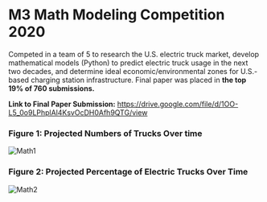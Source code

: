 # M3 Math Modeling Competition 2020
Competed in a team of 5 to research the U.S. electric truck market, develop mathematical models (Python) to predict electric truck usage in the next two decades, and determine ideal economic/environmental zones for U.S.-based charging station infrastructure. Final paper was placed in **the top 19% of 760 submissions.**

**Link to Final Paper Submission:** https://drive.google.com/file/d/1OO-L5_0o9LPhplAl4KsvOcDH0Afh9QTG/view

### Figure 1: Projected Numbers of Trucks Over time
![Math1](https://user-images.githubusercontent.com/54038104/102020098-08867780-3d45-11eb-861a-9dcfe18cd535.PNG)

### Figure 2: Projected Percentage of Electric Trucks Over Time
![Math2](https://user-images.githubusercontent.com/54038104/102020099-08867780-3d45-11eb-8fb5-d1a3921f5628.PNG)
